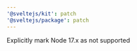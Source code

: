 ```yaml
---
'@sveltejs/kit': patch
'@sveltejs/package': patch
---
```


Explicitly mark Node 17.x as not supported
